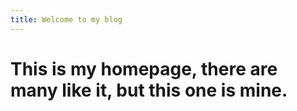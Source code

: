 ```yaml
---
title: Welcome to my blog
---
```


# This is my homepage, there are many like it, but this one is mine.
